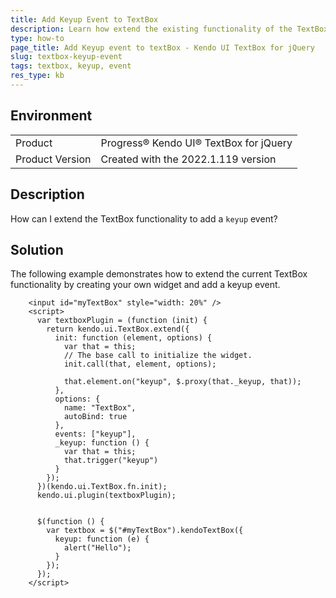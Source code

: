```yaml
---
title: Add Keyup Event to TextBox
description: Learn how extend the existing functionality of the TextBox and add a keyup event.
type: how-to
page_title: Add Keyup event to textBox - Kendo UI TextBox for jQuery
slug: textbox-keyup-event
tags: textbox, keyup, event
res_type: kb
---
```


## Environment

<table>
 <tr>
  <td>Product</td>
  <td>Progress® Kendo UI® TextBox for jQuery</td>
 </tr>
 <tr>
  <td>Product Version</td>
  <td>Created with the 2022.1.119 version</td>
 </tr>
</table>

## Description

How can I extend the TextBox functionality to add a `keyup` event?

## Solution

The following example demonstrates how to extend the current TextBox functionality by creating your own widget and add a keyup event.

```dojo
    <input id="myTextBox" style="width: 20%" />
    <script>
      var textboxPlugin = (function (init) {
        return kendo.ui.TextBox.extend({
          init: function (element, options) {
            var that = this;
            // The base call to initialize the widget.
            init.call(that, element, options);

            that.element.on("keyup", $.proxy(that._keyup, that));
          },
          options: {
            name: "TextBox",
            autoBind: true
          },
          events: ["keyup"],
          _keyup: function () {
            var that = this;
            that.trigger("keyup")
          }
        });
      })(kendo.ui.TextBox.fn.init);
      kendo.ui.plugin(textboxPlugin);


      $(function () {
        var textbox = $("#myTextBox").kendoTextBox({
          keyup: function (e) {
            alert("Hello");
          }
        });
      });
    </script>
```
